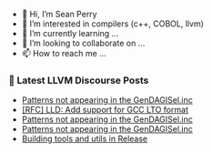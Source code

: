 - 👋 Hi, I’m Sean Perry
- 👀 I’m interested in compilers (c++, COBOL, llvm)
- 🌱 I’m currently learning ...
- 💞️ I’m looking to collaborate on ...
- 📫 How to reach me ...

<!---
s66perry/s66perry is a ✨ special ✨ repository because its `README.md` (this file) appears on your GitHub profile.
You can click the Preview link to take a look at your changes.
--->
### 📕 Latest LLVM Discourse Posts

<!-- DISCOURSE-LLVM:START -->
- [Patterns not appearing in the GenDAGISel.inc](https://discourse.llvm.org/t/patterns-not-appearing-in-the-gendagisel-inc/88440#post_3)
- [[RFC] LLD: Add support for GCC LTO format](https://discourse.llvm.org/t/rfc-lld-add-support-for-gcc-lto-format/87172?page=2#post_23)
- [Patterns not appearing in the GenDAGISel.inc](https://discourse.llvm.org/t/patterns-not-appearing-in-the-gendagisel-inc/88440#post_2)
- [Patterns not appearing in the GenDAGISel.inc](https://discourse.llvm.org/t/patterns-not-appearing-in-the-gendagisel-inc/88440#post_1)
- [Building tools and utils in Release](https://discourse.llvm.org/t/building-tools-and-utils-in-release/88438#post_3)
<!-- DISCOURSE-LLVM:END -->
